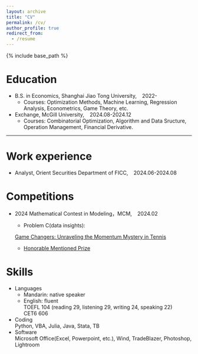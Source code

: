 ```yaml
---
layout: archive
title: "CV"
permalink: /cv/
author_profile: true
redirect_from:
  - /resume
---
```


{% include base_path %}

Education
======
* B.S. in Economics, Shanghai Jiao Tong University, &ensp; 2022-
  * Courses: Optimization Methods, Machine Learning, Regression Analysis, Econometrics, Game Theory, etc.
* Exchange, McGill University, &ensp; 2024.08-2024.12
  * Courses: Combinatorial Optimization, Algorithm and Data Sructure, Operation Management, Financial Derivative.

---

Work experience
======
* Analyst, Orient Securities Department of FICC, &ensp; 2024.06-2024.08

Competitions
======
* 2024 Mathematical Contest in Modeling，MCM, &ensp; 2024.02
  * Problem C(data insights):

  [Game Changers: Unraveling the Momentum Mystery in Tennis](http://Sheng-Cheng-2004.github.io/files/mcm_thesis.pdf)
  
  * [Honorable Mentioned Prize](http://Sheng-Cheng-2004.github.io/files/H_prize.pdf)

Skills
======
* Languages
  * Mandarin: native speaker
  * English: fluent <br>
    TOEFL 104 (reading 29, listening 29, writing 24, speaking 22)<br>
    CET6 606
* Coding  
  Python, VBA, Julia, Java, Stata, TB
* Software  
  Microsoft Office(Excel, Powerpoint, etc.), Wind, TradeBlazer, Photoshop, Lightroom



